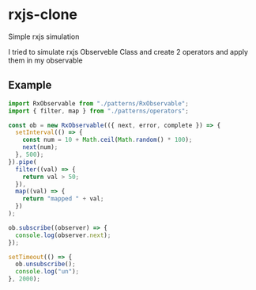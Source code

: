 # rxjs-clone

Simple rxjs simulation

I tried to simulate rxjs Observeble Class and create 2 operators and apply them in my observable

## Example

```javascript
import RxObservable from "./patterns/RxObservable";
import { filter, map } from "./patterns/operators";

const ob = new RxObservable(({ next, error, complete }) => {
  setInterval(() => {
    const num = 10 + Math.ceil(Math.random() * 100);
    next(num);
  }, 500);
}).pipe(
  filter((val) => {
    return val > 50;
  }),
  map((val) => {
    return "mapped " + val;
  })
);

ob.subscribe((observer) => {
  console.log(observer.next);
});

setTimeout(() => {
  ob.unsubscribe();
  console.log("un");
}, 2000);
```
